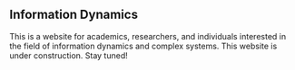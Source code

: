 ## Information Dynamics

This is a website for academics, researchers, and individuals interested in the
field of information dynamics and complex systems. This website is under
construction. Stay tuned!

